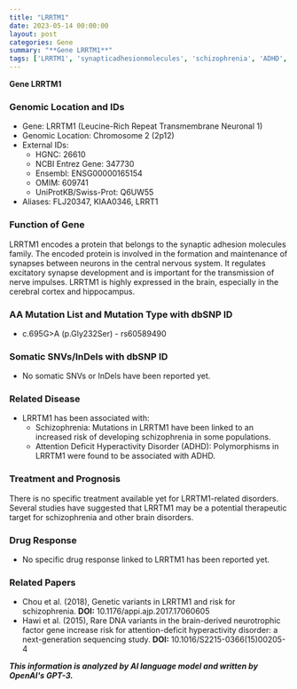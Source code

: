 ```yaml
---
title: "LRRTM1"
date: 2023-05-14 00:00:00
layout: post
categories: Gene
summary: "**Gene LRRTM1**"
tags: ['LRRTM1', 'synapticadhesionmolecules', 'schizophrenia', 'ADHD', 'neurotransmission', 'geneticvariants', 'therapeutictarget', 'nextgenerationsequencing']
---
```


**Gene LRRTM1**

### Genomic Location and IDs
- Gene: LRRTM1 (Leucine-Rich Repeat Transmembrane Neuronal 1)
- Genomic Location: Chromosome 2 (2p12)
- External IDs: 
    - HGNC: 26610
    - NCBI Entrez Gene: 347730
    - Ensembl: ENSG00000165154
    - OMIM: 609741
    - UniProtKB/Swiss-Prot: Q6UW55
- Aliases: FLJ20347, KIAA0346, LRRT1

### Function of Gene
LRRTM1 encodes a protein that belongs to the synaptic adhesion molecules family. The encoded protein is involved in the formation and maintenance of synapses between neurons in the central nervous system. It regulates excitatory synapse development and is important for the transmission of nerve impulses. LRRTM1 is highly expressed in the brain, especially in the cerebral cortex and hippocampus.

### AA Mutation List and Mutation Type with dbSNP ID
- c.695G>A (p.Gly232Ser) - rs60589490

### Somatic SNVs/InDels with dbSNP ID
- No somatic SNVs or InDels have been reported yet.

### Related Disease
- LRRTM1 has been associated with:
    - Schizophrenia: Mutations in LRRTM1 have been linked to an increased risk of developing schizophrenia in some populations.
    - Attention Deficit Hyperactivity Disorder (ADHD): Polymorphisms in LRRTM1 were found to be associated with ADHD.
    
### Treatment and Prognosis
There is no specific treatment available yet for LRRTM1-related disorders. Several studies have suggested that LRRTM1 may be a potential therapeutic target for schizophrenia and other brain disorders.

### Drug Response
- No specific drug response linked to LRRTM1 has been reported yet.

### Related Papers
- Chou et al. (2018), Genetic variants in LRRTM1 and risk for schizophrenia. **DOI:** 10.1176/appi.ajp.2017.17060605
- Hawi et al. (2015), Rare DNA variants in the brain-derived neurotrophic factor gene increase risk for attention-deficit hyperactivity disorder: a next-generation sequencing study. **DOI:** 10.1016/S2215-0366(15)00205-4

**_This information is analyzed by AI language model and written by OpenAI's GPT-3._**